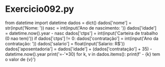 # Exercicio092.py

from datetime import datetime
dados = dict()
dados['nome'] = str(input('Nome: '))
nasc = int(input('Ano de nascimento: '))
dados['idade'] = datetime.now().year - nasc
dados['ctps'] = int(input('Carteira de trabalho (0 nao tem)'))
if dados['ctps'] != 0:
    dados['contratação'] = int(input('Ano da contratação: '))
    dados['salario'] = float(input('Salario: R$'))
    dados['aposentadoria'] = dados['idade'] + (dados['contratação'] + 35) - datetime.now().year
print('=-'*30)
for k, v in dados.items():
    print(f'  - {k} tem o valor de {v}')
